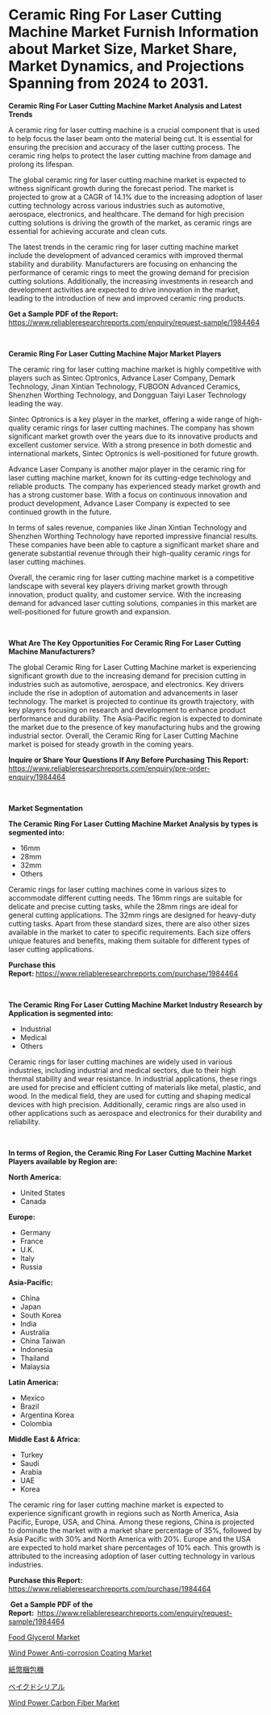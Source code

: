 <p><h1>Ceramic Ring For Laser Cutting Machine Market Furnish Information about Market Size, Market Share, Market Dynamics, and Projections Spanning from 2024 to 2031.</h1></p><p><strong>Ceramic Ring For Laser Cutting Machine Market Analysis and Latest Trends</strong></p>
<p><p>A ceramic ring for laser cutting machine is a crucial component that is used to help focus the laser beam onto the material being cut. It is essential for ensuring the precision and accuracy of the laser cutting process. The ceramic ring helps to protect the laser cutting machine from damage and prolong its lifespan.</p><p>The global ceramic ring for laser cutting machine market is expected to witness significant growth during the forecast period. The market is projected to grow at a CAGR of 14.1% due to the increasing adoption of laser cutting technology across various industries such as automotive, aerospace, electronics, and healthcare. The demand for high precision cutting solutions is driving the growth of the market, as ceramic rings are essential for achieving accurate and clean cuts.</p><p>The latest trends in the ceramic ring for laser cutting machine market include the development of advanced ceramics with improved thermal stability and durability. Manufacturers are focusing on enhancing the performance of ceramic rings to meet the growing demand for precision cutting solutions. Additionally, the increasing investments in research and development activities are expected to drive innovation in the market, leading to the introduction of new and improved ceramic ring products.</p></p>
<p><strong>Get a Sample PDF of the Report:&nbsp;</strong> <a href="https://www.reliableresearchreports.com/enquiry/request-sample/1984464">https://www.reliableresearchreports.com/enquiry/request-sample/1984464</a></p>
<p>&nbsp;</p>
<p><strong>Ceramic Ring For Laser Cutting Machine Major Market Players</strong></p>
<p><p>The ceramic ring for laser cutting machine market is highly competitive with players such as Sintec Optronics, Advance Laser Company, Demark Technology, Jinan Xintian Technology, FUBOON Advanced Ceramics, Shenzhen Worthing Technology, and Dongguan Taiyi Laser Technology leading the way.</p><p>Sintec Optronics is a key player in the market, offering a wide range of high-quality ceramic rings for laser cutting machines. The company has shown significant market growth over the years due to its innovative products and excellent customer service. With a strong presence in both domestic and international markets, Sintec Optronics is well-positioned for future growth.</p><p>Advance Laser Company is another major player in the ceramic ring for laser cutting machine market, known for its cutting-edge technology and reliable products. The company has experienced steady market growth and has a strong customer base. With a focus on continuous innovation and product development, Advance Laser Company is expected to see continued growth in the future.</p><p>In terms of sales revenue, companies like Jinan Xintian Technology and Shenzhen Worthing Technology have reported impressive financial results. These companies have been able to capture a significant market share and generate substantial revenue through their high-quality ceramic rings for laser cutting machines.</p><p>Overall, the ceramic ring for laser cutting machine market is a competitive landscape with several key players driving market growth through innovation, product quality, and customer service. With the increasing demand for advanced laser cutting solutions, companies in this market are well-positioned for future growth and expansion.</p></p>
<p>&nbsp;</p>
<p><strong>What Are The Key Opportunities For Ceramic Ring For Laser Cutting Machine Manufacturers?</strong></p>
<p><p>The global Ceramic Ring for Laser Cutting Machine market is experiencing significant growth due to the increasing demand for precision cutting in industries such as automotive, aerospace, and electronics. Key drivers include the rise in adoption of automation and advancements in laser technology. The market is projected to continue its growth trajectory, with key players focusing on research and development to enhance product performance and durability. The Asia-Pacific region is expected to dominate the market due to the presence of key manufacturing hubs and the growing industrial sector. Overall, the Ceramic Ring for Laser Cutting Machine market is poised for steady growth in the coming years.</p></p>
<p><strong>Inquire or Share Your Questions If Any Before Purchasing This Report:</strong> <a href="https://www.reliableresearchreports.com/enquiry/pre-order-enquiry/1984464">https://www.reliableresearchreports.com/enquiry/pre-order-enquiry/1984464</a></p>
<p>&nbsp;</p>
<p><strong>Market Segmentation</strong></p>
<p><strong>The Ceramic Ring For Laser Cutting Machine Market Analysis by types is segmented into:</strong></p>
<p><ul><li>16mm</li><li>28mm</li><li>32mm</li><li>Others</li></ul></p>
<p><p>Ceramic rings for laser cutting machines come in various sizes to accommodate different cutting needs. The 16mm rings are suitable for delicate and precise cutting tasks, while the 28mm rings are ideal for general cutting applications. The 32mm rings are designed for heavy-duty cutting tasks. Apart from these standard sizes, there are also other sizes available in the market to cater to specific requirements. Each size offers unique features and benefits, making them suitable for different types of laser cutting applications.</p></p>
<p><strong>Purchase this Report:&nbsp;</strong><a href="https://www.reliableresearchreports.com/purchase/1984464">https://www.reliableresearchreports.com/purchase/1984464</a></p>
<p>&nbsp;</p>
<p><strong>The Ceramic Ring For Laser Cutting Machine Market Industry Research by Application is segmented into:</strong></p>
<p><ul><li>Industrial</li><li>Medical</li><li>Others</li></ul></p>
<p><p>Ceramic rings for laser cutting machines are widely used in various industries, including industrial and medical sectors, due to their high thermal stability and wear resistance. In industrial applications, these rings are used for precise and efficient cutting of materials like metal, plastic, and wood. In the medical field, they are used for cutting and shaping medical devices with high precision. Additionally, ceramic rings are also used in other applications such as aerospace and electronics for their durability and reliability.</p></p>
<p>&nbsp;</p>
<p><strong>In terms of Region, the Ceramic Ring For Laser Cutting Machine Market Players available by Region are:</strong></p>
<p>
    <p> <strong> North America: </strong>
        <ul>
            <li>United States</li>
            <li>Canada</li>
        </ul>
        </p> 
    <p> <strong> Europe: </strong>
        <ul>
            <li>Germany</li>
            <li>France</li>
            <li>U.K.</li>
            <li>Italy</li>
            <li>Russia</li>
        </ul>
        </p> 
    <p> <strong> Asia-Pacific: </strong>
        <ul>
            <li>China</li>
            <li>Japan</li>
            <li>South Korea</li>
            <li>India</li>
            <li>Australia</li>
            <li>China Taiwan</li>
            <li>Indonesia</li>
            <li>Thailand</li>
            <li>Malaysia</li>
        </ul>
        </p> 
    <p> <strong> Latin America: </strong>
        <ul>
            <li>Mexico</li>
            <li>Brazil</li>
            <li>Argentina Korea</li>
            <li>Colombia</li>
        </ul>
        </p> 
    <p> <strong> Middle East & Africa: </strong>
        <ul>
            <li>Turkey</li>
            <li>Saudi</li>
            <li>Arabia</li>
            <li>UAE</li>
            <li>Korea</li>
        </ul>
    </p>
    </p>
<p><p>The ceramic ring for laser cutting machine market is expected to experience significant growth in regions such as North America, Asia Pacific, Europe, USA, and China. Among these regions, China is projected to dominate the market with a market share percentage of 35%, followed by Asia Pacific with 30% and North America with 20%. Europe and the USA are expected to hold market share percentages of 10% each. This growth is attributed to the increasing adoption of laser cutting technology in various industries.</p></p>
<p><strong>Purchase this Report: </strong><a href="https://www.reliableresearchreports.com/purchase/1984464">https://www.reliableresearchreports.com/purchase/1984464</a></p>
<p>&nbsp;<strong>Get a Sample PDF of the Report:&nbsp;&nbsp;</strong><a href="https://www.reliableresearchreports.com/enquiry/request-sample/1984464">https://www.reliableresearchreports.com/enquiry/request-sample/1984464</a></p>
<p><strong></strong></p>
<p><p><a href="https://view.publitas.com/reportprime-1/global-food-glycerol-market-size-and-market-trends-insights-and-projections-from-2024-to-2031/">Food Glycerol Market</a></p><p><a href="https://github.com/juniordelafrance/Market-Research-Report-List-2/blob/main/wind-power-anti-corrosion-coating-market.md">Wind Power Anti-corrosion Coating Market</a></p><p><a href="https://medium.com/@chloekessler01/%E7%B4%99%E5%B9%A3%E3%82%B9%E3%83%88%E3%83%A9%E3%83%83%E3%83%94%E3%83%B3%E3%82%B0%E3%83%9E%E3%82%B7%E3%83%B3%E5%B8%82%E5%A0%B4-2031%E5%B9%B4%E3%81%BE%E3%81%A7%E3%81%AE%E6%88%90%E5%8A%9F%E3%81%99%E3%82%8B%E3%83%93%E3%82%B8%E3%83%8D%E3%82%B9%E6%88%A6%E7%95%A5%E3%81%AE%E9%8D%B5%E3%82%92%E4%BA%88%E6%B8%AC-96daabe3667b">紙幣梱包機</a></p><p><a href="https://medium.com/@munroco657/%E7%84%BC%E3%81%8B%E3%82%8C%E3%81%9F%E7%A9%80%E7%89%A9%E5%B8%82%E5%A0%B4-%E5%B8%82%E5%A0%B4%E6%88%90%E9%95%B7%E7%8E%87-cagr-%E5%B8%82%E5%A0%B4%E5%8B%95%E5%90%91-%E6%88%90%E9%95%B7%E6%88%A6%E7%95%A5%E3%81%AB%E5%AF%BE%E3%81%99%E3%82%8B%E6%B4%9E%E5%AF%9F-f629b49d6877">ベイクドシリアル</a></p><p><a href="https://github.com/jaidynmorantestelletmjzya/Market-Research-Report-List-1/blob/main/wind-power-carbon-fiber-market.md">Wind Power Carbon Fiber Market</a></p></p>